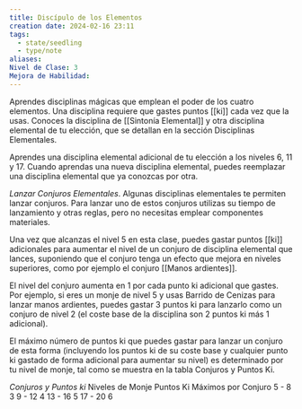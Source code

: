 ```yaml
---
title: Discípulo de los Elementos
creation date: 2024-02-16 23:11
tags:
  - state/seedling
  - type/note
aliases: 
Nivel de Clase: 3
Mejora de Habilidad:
---
```

Aprendes disciplinas mágicas que emplean el poder de los cuatro elementos.
Una disciplina requiere que gastes puntos [[ki]] cada vez que la usas.
Conoces la disciplina de [[Sintonía Elemental]] y otra disciplina elemental de tu elección, que se detallan en la sección Disciplinas Elementales. 

Aprendes una disciplina elemental adicional de tu elección a los niveles 6, 11 y 17. Cuando aprendas una nueva disciplina elemental, puedes reemplazar una disciplina elemental que ya conozcas por otra.

*Lanzar Conjuros Elementales*. Algunas disciplinas elementales te permiten lanzar conjuros.
Para lanzar uno de estos conjuros utilizas su tiempo de lanzamiento y otras reglas, pero no necesitas emplear componentes materiales.

Una vez que alcanzas el nivel 5 en esta clase, puedes gastar puntos [[ki]] adicionales para aumentar el nivel de un conjuro de disciplina elemental que lances, suponiendo que el conjuro tenga un efecto que mejora en niveles superiores, como por ejemplo el conjuro [[Manos ardientes]]. 

El nivel del conjuro aumenta en 1 por cada punto ki adicional que gastes. Por ejemplo, si eres un monje de nivel 5 y usas Barrido de Cenizas para lanzar manos ardientes, puedes gastar 3 puntos ki para lanzarlo como un conjuro de nivel 2 (el coste base de la disciplina son 2 puntos ki más 1 adicional).

El máximo número de puntos ki que puedes gastar para lanzar un conjuro de esta forma (incluyendo los puntos ki de su coste base y cualquier punto ki gastado de forma adicional para aumentar su nivel) es determinado por tu nivel de monje, tal como se muestra en la tabla Conjuros y Puntos Ki.


*Conjuros y Puntos ki*
Niveles de Monje    Puntos Ki Máximos por Conjuro
5 - 8                                               3
9 - 12                                              4
13 - 16                                            5
17 - 20                                            6




